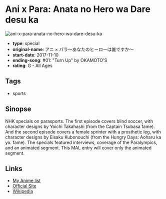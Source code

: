 # Ani x Para: Anata no Hero wa Dare desu ka

![ani-x-para-anata-no-hero-wa-dare-desu-ka](https://cdn.myanimelist.net/images/anime/1336/102231.jpg)

-   **type**: special
-   **original-name**: アニ × パラ〜あなたのヒーローは誰ですか〜
-   **start-date**: 2017-11-10
-   **ending-song**: #01: "Turn Up" by OKAMOTO'S
-   **rating**: G - All Ages

## Tags

-   sports

## Sinopse

NHK specials on parasports. The first episode covers blind soccer, with character designs by Yoichi Takahashi (from the Captain Tsubasa fame). And the second episode covers a female sprinter with a prosthetic leg, with character designs by Eisaku Kubonouchi (from the Hungry Days: Aoharu ka yo. fame). The specials featured interviews, coverage of the Paralympics, and an animated segment. This MAL entry will cover only the animated segment.

## Links

-   [My Anime list](https://myanimelist.net/anime/37290/Ani_x_Para__Anata_no_Hero_wa_Dare_desu_ka)
-   [Official Site](http://www.nhk.or.jp/anime/anipara/)
-   [Wikipedia](http://ja.wikipedia.org/wiki/%E3%82%A2%E3%83%8B%C3%97%E3%83%91%E3%83%A9%E3%80%9C%E3%81%82%E3%81%AA%E3%81%9F%E3%81%AE%E3%83%92%E3%83%BC%E3%83%AD%E3%83%BC%E3%81%AF%E8%AA%B0%E3%81%A7%E3%81%99%E3%81%8B%E3%80%9C)
